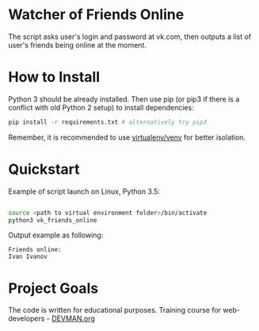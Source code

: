 # Watcher of Friends Online

The script asks user's login and password at vk.com, then outputs a list of user's friends being online at the moment.

# How to Install

Python 3 should be already installed. Then use pip (or pip3 if there is a conflict with old Python 2 setup) to install dependencies:

```bash
pip install -r requirements.txt # alternatively try pip3
```

Remember, it is recommended to use [virtualenv/venv](https://devman.org/encyclopedia/pip/pip_virtualenv/) for better isolation.

# Quickstart

Example of script launch on Linux, Python 3.5:

```bash

source <path to virtual environment folder>/bin/activate
python3 vk_friends_online
```

Output example as following:

```
Friends online:
Ivan Ivanov
```

# Project Goals

The code is written for educational purposes. Training course for web-developers - [DEVMAN.org](https://devman.org)
